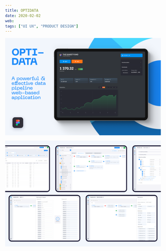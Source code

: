 ```yaml
---
title: OPTIDATA
date: 2020-02-02
web: 
tags: ["UI UX", "PRODUCT DESIGN"]
---
```


![1-optdata-desktop@2x](1-optdata-desktop@2x.png)

![4-optdata-desktop@2x](4-optdata-desktop@2x.png)
